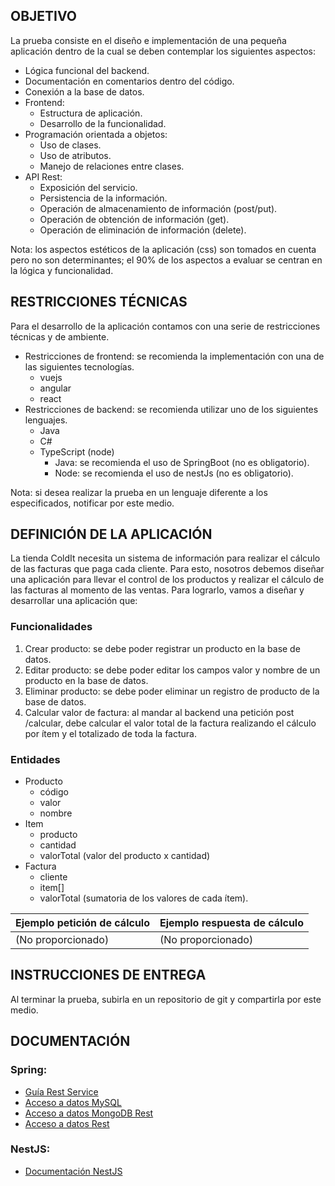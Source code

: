 ## OBJETIVO

La prueba consiste en el diseño e implementación de una pequeña aplicación dentro de la cual se deben contemplar los siguientes aspectos:

- Lógica funcional del backend.
- Documentación en comentarios dentro del código.
- Conexión a la base de datos.
- Frontend:
  - Estructura de aplicación.
  - Desarrollo de la funcionalidad.
- Programación orientada a objetos:
  - Uso de clases.
  - Uso de atributos.
  - Manejo de relaciones entre clases.
- API Rest:
  - Exposición del servicio.
  - Persistencia de la información.
  - Operación de almacenamiento de información (post/put).
  - Operación de obtención de información (get).
  - Operación de eliminación de información (delete).

Nota: los aspectos estéticos de la aplicación (css) son tomados en cuenta pero no son determinantes; el 90% de los aspectos a evaluar se centran en la lógica y funcionalidad.

## RESTRICCIONES TÉCNICAS

Para el desarrollo de la aplicación contamos con una serie de restricciones técnicas y de ambiente.

- Restricciones de frontend: se recomienda la implementación con una de las siguientes tecnologías.
  - vuejs
  - angular
  - react
- Restricciones de backend: se recomienda utilizar uno de los siguientes lenguajes.
  - Java
  - C#
  - TypeScript (node)
    - Java: se recomienda el uso de SpringBoot (no es obligatorio).
    - Node: se recomienda el uso de nestJs (no es obligatorio).

Nota: si desea realizar la prueba en un lenguaje diferente a los especificados, notificar por este medio.

## DEFINICIÓN DE LA APLICACIÓN

La tienda ColdIt necesita un sistema de información para realizar el cálculo de las facturas que paga cada cliente. Para esto, nosotros debemos diseñar una aplicación para llevar el control de los productos y realizar el cálculo de las facturas al momento de las ventas. Para lograrlo, vamos a diseñar y desarrollar una aplicación que:

### Funcionalidades

1. Crear producto: se debe poder registrar un producto en la base de datos.
2. Editar producto: se debe poder editar los campos valor y nombre de un producto en la base de datos.
3. Eliminar producto: se debe poder eliminar un registro de producto de la base de datos.
4. Calcular valor de factura: al mandar al backend una petición post /calcular, debe calcular el valor total de la factura realizando el cálculo por ítem y el totalizado de toda la factura.

### Entidades

- Producto
  - código
  - valor
  - nombre
- Item
  - producto
  - cantidad
  - valorTotal (valor del producto x cantidad)
- Factura
  - cliente
  - item[]
  - valorTotal (sumatoria de los valores de cada ítem).

Ejemplo petición de cálculo | Ejemplo respuesta de cálculo
--------------------------- | -----------------------------
(No proporcionado)           | (No proporcionado)

## INSTRUCCIONES DE ENTREGA

Al terminar la prueba, subirla en un repositorio de git y compartirla por este medio.

## DOCUMENTACIÓN

### Spring:
- [Guía Rest Service](https://spring.io/guides/gs/rest-service/)
- [Acceso a datos MySQL](https://spring.io/guides/gs/accessing-data-mysql/)
- [Acceso a datos MongoDB Rest](https://spring.io/guides/gs/accessing-mongodb-data-rest/)
- [Acceso a datos Rest](https://spring.io/guides/gs/accessing-data-rest/)

### NestJS:
- [Documentación NestJS](https://docs.nestjs.com/)
